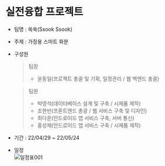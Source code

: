 # 실전융합 프로젝트
  - 팀명 : 쑥쑥(Ssook Ssook)
  - 주제 : 가정용 스마트 화분
  - 구성원
    > 팀장<br>
    > - 윤동일(프로젝트 총괄 및 기획, 일정관리 / 웹 백엔드 총괄)<br>
    
    > 팀원<br>
    > - 박영석(데이터베이스 설계 및 구축 / 시제품 제작)<br>
    > - 조현빈(프론트엔드 총광 / 웹 서비스 구축 및 디자인)<br>
    > - 최다훈(안드로이드 앱 서비스 구축, 서버 통신)<br>
    > - 홍성채(안드로이드 앱 서비스 구축 / 시제품 제작)<br>
  - 기간 : 22/04/29 ~ 22/05/24
  - 일정<br>
  ![일정표001](https://user-images.githubusercontent.com/93813135/165459822-f3e0490e-ba6d-4cbc-a3b2-61094900772f.jpg)

